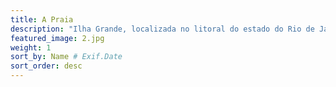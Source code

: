 ```yaml
---
title: A Praia
description: "Ilha Grande, localizada no litoral do estado do Rio de Janeiro, encanta com suas praias paradisíacas, trilhas exuberantes e biodiversidade marinha, oferecendo aos visitantes uma experiência inigualável em meio à natureza preservada. Um refúgio tropical que combina serenidade e aventura."
featured_image: 2.jpg
weight: 1
sort_by: Name # Exif.Date
sort_order: desc
---
```

